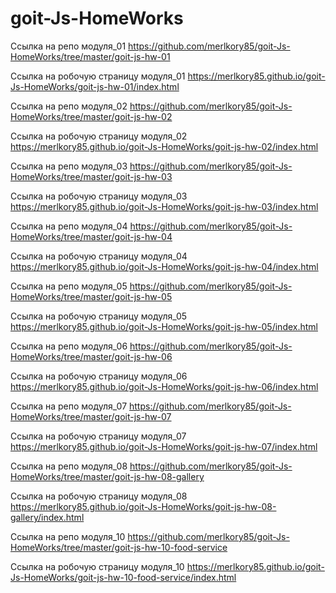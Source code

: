 # goit-Js-HomeWorks


Ссылка на репо модуля_01 https://github.com/merlkory85/goit-Js-HomeWorks/tree/master/goit-js-hw-01

Ссылка на робочую страницу модуля_01 https://merlkory85.github.io/goit-Js-HomeWorks/goit-js-hw-01/index.html


Ссылка на репо модуля_02 https://github.com/merlkory85/goit-Js-HomeWorks/tree/master/goit-js-hw-02

Ссылка на робочую страницу модуля_02 https://merlkory85.github.io/goit-Js-HomeWorks/goit-js-hw-02/index.html


Ссылка на репо модуля_03 https://github.com/merlkory85/goit-Js-HomeWorks/tree/master/goit-js-hw-03

Ссылка на робочую страницу модуля_03 https://merlkory85.github.io/goit-Js-HomeWorks/goit-js-hw-03/index.html

Ссылка на репо модуля_04 https://github.com/merlkory85/goit-Js-HomeWorks/tree/master/goit-js-hw-04

Ссылка на робочую страницу модуля_04 https://merlkory85.github.io/goit-Js-HomeWorks/goit-js-hw-04/index.html

Ссылка на репо модуля_05 https://github.com/merlkory85/goit-Js-HomeWorks/tree/master/goit-js-hw-05

Ссылка на робочую страницу модуля_05 https://merlkory85.github.io/goit-Js-HomeWorks/goit-js-hw-05/index.html

Ссылка на репо модуля_06 https://github.com/merlkory85/goit-Js-HomeWorks/tree/master/goit-js-hw-06

Ссылка на робочую страницу модуля_06 https://merlkory85.github.io/goit-Js-HomeWorks/goit-js-hw-06/index.html

Ссылка на репо модуля_07 https://github.com/merlkory85/goit-Js-HomeWorks/tree/master/goit-js-hw-07

Ссылка на робочую страницу модуля_07 https://merlkory85.github.io/goit-Js-HomeWorks/goit-js-hw-07/index.html

Ссылка на репо модуля_08 https://github.com/merlkory85/goit-Js-HomeWorks/tree/master/goit-js-hw-08-gallery

Ссылка на робочую страницу модуля_08 https://merlkory85.github.io/goit-Js-HomeWorks/goit-js-hw-08-gallery/index.html

Ссылка на репо модуля_10 https://github.com/merlkory85/goit-Js-HomeWorks/tree/master/goit-js-hw-10-food-service

Ссылка на робочую страницу модуля_10 https://merlkory85.github.io/goit-Js-HomeWorks/goit-js-hw-10-food-service/index.html





